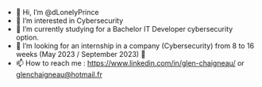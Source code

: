- 👋 Hi, I’m @dLonelyPrince
- 👀 I’m interested in Cybersecurity
- 🌱 I’m currently studying for a Bachelor IT Developer cybersecurity option.
- 📝 I’m looking  for an internship in a company (Cybersecurity) from 8 to 16 weeks (May 2023 / September 2023) 📝 
- 📫 How to reach me : https://www.linkedin.com/in/glen-chaigneau/ or glenchaigneau@hotmail.fr
